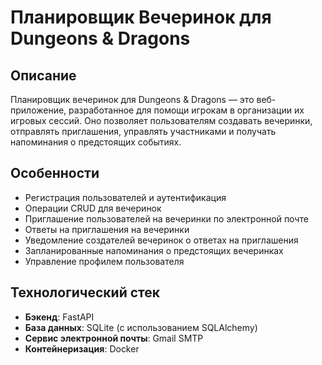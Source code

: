 # Планировщик Вечеринок для Dungeons & Dragons

## Описание

Планировщик вечеринок для Dungeons & Dragons — это веб-приложение, разработанное для помощи игрокам в организации их игровых сессий. Оно позволяет пользователям создавать вечеринки, отправлять приглашения, управлять участниками и получать напоминания о предстоящих событиях.

## Особенности

- Регистрация пользователей и аутентификация
- Операции CRUD для вечеринок
- Приглашение пользователей на вечеринки по электронной почте
- Ответы на приглашения на вечеринки
- Уведомление создателей вечеринок о ответах на приглашения
- Запланированные напоминания о предстоящих вечеринках
- Управление профилем пользователя

## Технологический стек

- **Бэкенд**: FastAPI
- **База данных**: SQLite (с использованием SQLAlchemy)
- **Сервис электронной почты**: Gmail SMTP
- **Контейнеризация**: Docker

